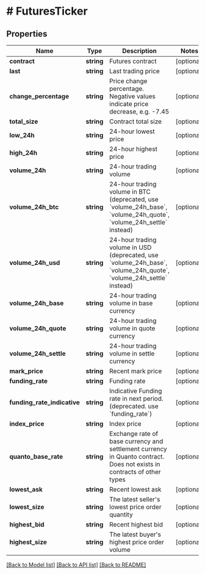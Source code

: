 # # FuturesTicker

## Properties

Name | Type | Description | Notes
------------ | ------------- | ------------- | -------------
**contract** | **string** | Futures contract | [optional] 
**last** | **string** | Last trading price | [optional] 
**change_percentage** | **string** | Price change percentage. Negative values indicate price decrease, e.g. -7.45 | [optional] 
**total_size** | **string** | Contract total size | [optional] 
**low_24h** | **string** | 24-hour lowest price | [optional] 
**high_24h** | **string** | 24-hour highest price | [optional] 
**volume_24h** | **string** | 24-hour trading volume | [optional] 
**volume_24h_btc** | **string** | 24-hour trading volume in BTC (deprecated, use &#x60;volume_24h_base&#x60;, &#x60;volume_24h_quote&#x60;, &#x60;volume_24h_settle&#x60; instead) | [optional] 
**volume_24h_usd** | **string** | 24-hour trading volume in USD (deprecated, use &#x60;volume_24h_base&#x60;, &#x60;volume_24h_quote&#x60;, &#x60;volume_24h_settle&#x60; instead) | [optional] 
**volume_24h_base** | **string** | 24-hour trading volume in base currency | [optional] 
**volume_24h_quote** | **string** | 24-hour trading volume in quote currency | [optional] 
**volume_24h_settle** | **string** | 24-hour trading volume in settle currency | [optional] 
**mark_price** | **string** | Recent mark price | [optional] 
**funding_rate** | **string** | Funding rate | [optional] 
**funding_rate_indicative** | **string** | Indicative Funding rate in next period. (deprecated. use &#x60;funding_rate&#x60;) | [optional] 
**index_price** | **string** | Index price | [optional] 
**quanto_base_rate** | **string** | Exchange rate of base currency and settlement currency in Quanto contract. Does not exists in contracts of other types | [optional] 
**lowest_ask** | **string** | Recent lowest ask | [optional] 
**lowest_size** | **string** | The latest seller&#39;s lowest price order quantity | [optional] 
**highest_bid** | **string** | Recent highest bid | [optional] 
**highest_size** | **string** | The latest buyer&#39;s highest price order volume | [optional] 

[[Back to Model list]](../../README.md#documentation-for-models) [[Back to API list]](../../README.md#documentation-for-api-endpoints) [[Back to README]](../../README.md)
